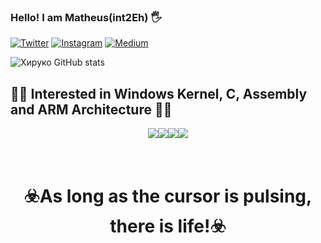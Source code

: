 ### Hello! I am Matheus(int2Eh) 🖐️


[![Twitter](https://img.shields.io/badge/Twitter-1DA1F2?style=for-the-badge&logo=twitter&logoColor=white)](https://x.com/int2Eh) [![Instagram](https://img.shields.io/badge/Instagram-E4405F?style=for-the-badge&logo=instagram&logoColor=white)](https://www.instagram.com/_int2eh/) [![Medium](https://img.shields.io/badge/Medium-12100E?style=for-the-badge&logo=medium&logoColor=white)](https://medium.com/@int2Eh) 

![Хируко GitHub stats](https://github-readme-stats.vercel.app/api?username=lnt2eh&show_icons=true&theme=highcontrast)


## 🏴‍☠️ Interested in Windows Kernel, C, Assembly and ARM Architecture 🏴‍☠️

<div style="display: flex; justify-content: center;">
    <img align="Linux" src="https://img.shields.io/badge/Windows-0078D6?style=for-the-badge&logo=windows&logoColor=white)" />
    <img align="C" src="https://img.shields.io/badge/C-00599C?style=for-the-badge&logo=c&logoColor=white" />
    <img align="Rust" src="https://img.shields.io/badge/Rust-000000?style=for-the-badge&logo=rust&logoColor=white" />
    <img align="Raspberry" src="https://img.shields.io/badge/Raspberry%20Pi-A22846?style=for-the-badge&logo=Raspberry%20Pi&logoColor=white" />
</div>

# <br> <center>☣️As long as the cursor is pulsing, there is life!☣️</center>

